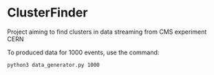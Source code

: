 # ClusterFinder
Project aiming to find clusters in data streaming from CMS experiment CERN

To produced data for 1000 events, use the command:

```
python3 data_generator.py 1000
```

